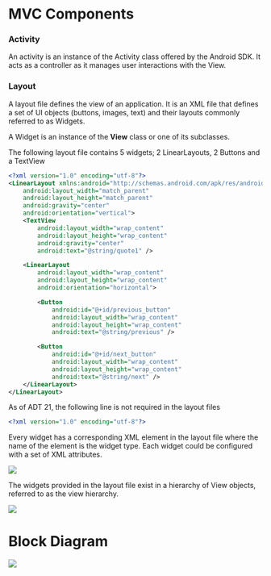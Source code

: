 # MVC Components

### Activity 

An activity is an instance of the Activity class offered by the Android SDK. It acts as a controller 
as it manages user interactions with the View.

### Layout

A layout file defines the view of an application. It is an XML file that defines a set of UI objects (buttons, images, text) and their layouts commonly referred to as Widgets. 

A Widget is an instance of the <b>View</b> class or one of its subclasses.

The following layout file contains 5 widgets; 2 LinearLayouts, 2 Buttons and a TextView

```xml
<?xml version="1.0" encoding="utf-8"?>
<LinearLayout xmlns:android="http://schemas.android.com/apk/res/android"
    android:layout_width="match_parent"
    android:layout_height="match_parent"
    android:gravity="center"
    android:orientation="vertical">
    <TextView
        android:layout_width="wrap_content"
        android:layout_height="wrap_content"
        android:gravity="center"
        android:text="@string/quote1" />

    <LinearLayout
        android:layout_width="wrap_content"
        android:layout_height="wrap_content"
        android:orientation="horizontal">

        <Button
            android:id="@+id/previous_button"
            android:layout_width="wrap_content"
            android:layout_height="wrap_content"
            android:text="@string/previous" />

        <Button
            android:id="@+id/next_button"
            android:layout_width="wrap_content"
            android:layout_height="wrap_content"
            android:text="@string/next" />
    </LinearLayout>
</LinearLayout>
```
As of ADT 21, the following line is not required in the layout files

```xml
<?xml version="1.0" encoding="utf-8"?> 
```

Every widget has a corresponding XML element in the layout file where the name of the element is the widget type. Each widget could be configured with a set of XML attributes.

<img src="https://github.com/konceptsandcode/Android/blob/master/_misc/Basics/BrowseQuotes/_misc/layout_file.png">

The widgets provided in the layout file exist in a hierarchy of View objects, referred to as the view hierarchy. 

<img src="https://github.com/konceptsandcode/Android/blob/master/_misc/Basics/BrowseQuotes/_misc/ViewHierarchy.png">


# Block Diagram

<img src="https://github.com/konceptsandcode/Android/blob/master/_misc/Basics/BrowseQuotes/_misc/MVC.png">

